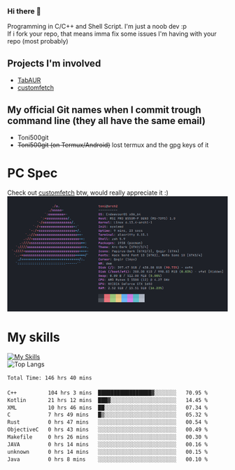 ### Hi there 👋

Programming in C/C++ and Shell Script. I'm just a noob dev :p\
If i fork your repo, that means imma fix some issues I'm having with your repo (most probably)

## Projects I'm involved
 - [TabAUR](https://github.com/BurntRanch/TabAUR)
 - [customfetch](https://github.com/Toni500github/customfetch)

## My official Git names when I commit trough command line (they all have the same email)
* Toni500git
* ~~Toni500git (on Termux/Android)~~ lost termux and the gpg keys of it

# PC Spec
Check out [customfetch](https://github.com/Toni500github/customfetch) btw, would really appreciate it :)
![screenshot.png](https://github.com/Toni500github/customfetch/raw/main/screenshot.png)

# My skills
[![My Skills](https://skillicons.dev/icons?i=cpp,bash,androidstudio,arch,linux&theme=light)](https://skillicons.dev)\
![Top Langs](https://github-readme-stats.vercel.app/api/top-langs/?username=Toni500github&layout=compact)

<!--START_SECTION:waka-->

```txt
Total Time: 146 hrs 40 mins

C++          104 hrs 3 mins  █████████████████▓░░░░░░░   70.95 %
Kotlin       21 hrs 12 mins  ███▓░░░░░░░░░░░░░░░░░░░░░   14.45 %
XML          10 hrs 46 mins  ██░░░░░░░░░░░░░░░░░░░░░░░   07.34 %
C            7 hrs 49 mins   █▒░░░░░░░░░░░░░░░░░░░░░░░   05.32 %
Rust         0 hrs 47 mins   ░░░░░░░░░░░░░░░░░░░░░░░░░   00.54 %
ObjectiveC   0 hrs 43 mins   ░░░░░░░░░░░░░░░░░░░░░░░░░   00.49 %
Makefile     0 hrs 26 mins   ░░░░░░░░░░░░░░░░░░░░░░░░░   00.30 %
JAVA         0 hrs 14 mins   ░░░░░░░░░░░░░░░░░░░░░░░░░   00.16 %
unknown      0 hrs 14 mins   ░░░░░░░░░░░░░░░░░░░░░░░░░   00.15 %
Java         0 hrs 8 mins    ░░░░░░░░░░░░░░░░░░░░░░░░░   00.10 %
```

<!--END_SECTION:waka-->

